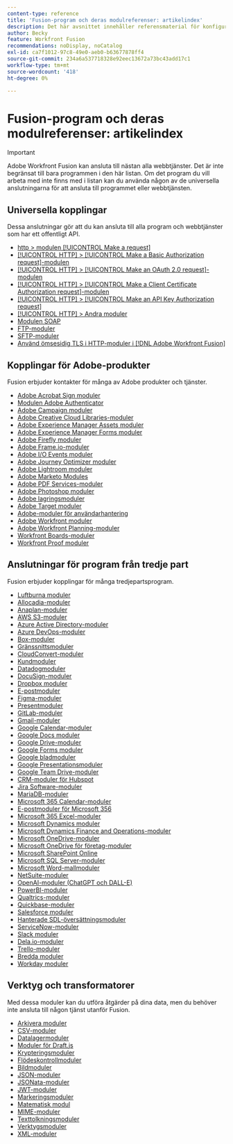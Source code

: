 ```yaml
---
content-type: reference
title: 'Fusion-program och deras modulreferenser: artikelindex'
description: Det här avsnittet innehåller referensmaterial för konfigurering av specifika moduler i Adobe Workfront Fusion.
author: Becky
feature: Workfront Fusion
recommendations: noDisplay, noCatalog
exl-id: ca7f1012-97c8-49e0-aeb0-b63677878ff4
source-git-commit: 234a6a537718328e92eec13672a73bc43add17c1
workflow-type: tm+mt
source-wordcount: '418'
ht-degree: 0%

---
```


# Fusion-program och deras modulreferenser: artikelindex

>[!IMPORTANT]
>
>Adobe Workfront Fusion kan ansluta till nästan alla webbtjänster. Det är inte begränsat till bara programmen i den här listan. Om det program du vill arbeta med inte finns med i listan kan du använda någon av de universella anslutningarna för att ansluta till programmet eller webbtjänsten.

## Universella kopplingar

Dessa anslutningar gör att du kan ansluta till alla program och webbtjänster som har ett offentligt API.

* [http > modulen [!UICONTROL Make a request]](/help/workfront-fusion/references/apps-and-modules/universal-connectors/http-module-make-a-request.md)
* [[!UICONTROL HTTP] > [!UICONTROL Make a Basic Authorization request]-modulen](/help/workfront-fusion/references/apps-and-modules/universal-connectors/http-module-make-a-basic-auth-request.md)
* [[!UICONTROL HTTP] > [!UICONTROL Make an OAuth 2.0 request]-modulen](/help/workfront-fusion/references/apps-and-modules/universal-connectors/http-module-make-an-oauth-2-request.md)
* [[!UICONTROL HTTP] > [!UICONTROL Make a Client Certificate Authorization request]-modulen](/help/workfront-fusion/references/apps-and-modules/universal-connectors/http-module-make-a-client-cert-auth-request.md)
* [[!UICONTROL HTTP] > [!UICONTROL Make an API Key Authorization request]](/help/workfront-fusion/references/apps-and-modules/universal-connectors/http-module-make-an-api-key-auth-request.md)
* [[!UICONTROL HTTP] > Andra moduler](/help/workfront-fusion/references/apps-and-modules/universal-connectors/http-modules.md)
* [Modulen SOAP](/help/workfront-fusion/references/apps-and-modules/universal-connectors/soap-module.md)
* [FTP-moduler](/help/workfront-fusion/references/apps-and-modules/universal-connectors/ftp-modules.md)
* [SFTP-moduler](/help/workfront-fusion/references/apps-and-modules/universal-connectors/sftp.md)
* [Använd ömsesidig TLS i HTTP-moduler i  [!DNL Adobe Workfront Fusion]](/help/workfront-fusion/references/apps-and-modules/universal-connectors/use-mtls-in-http-modules.md)

## Kopplingar för Adobe-produkter

Fusion erbjuder kontakter för många av Adobe produkter och tjänster.

* [Adobe Acrobat Sign moduler](/help/workfront-fusion/references/apps-and-modules/adobe-connectors/adobe-sign-modules.md)
* [Modulen Adobe Authenticator](/help/workfront-fusion/references/apps-and-modules/adobe-connectors/adobe-authenticator-modules.md)
* [Adobe Campaign moduler](/help/workfront-fusion/references/apps-and-modules/adobe-connectors/adobe-campaign-classic-connector.md)
* [Adobe Creative Cloud Libraries-moduler](/help/workfront-fusion/references/apps-and-modules/adobe-connectors/creative-cloud-libraries-modules.md)
* [Adobe Experience Manager Assets moduler](/help/workfront-fusion/references/apps-and-modules/adobe-connectors/aem-assets-modules.md)
* [Adobe Experience Manager Forms moduler](/help/workfront-fusion/references/apps-and-modules/adobe-connectors/aem-forms-modules.md)
* [Adobe Firefly moduler](/help/workfront-fusion/references/apps-and-modules/adobe-connectors/adobe-firefly-modules.md)
* [Adobe Frame.io-moduler](/help/workfront-fusion/references/apps-and-modules/adobe-connectors/frame-io-modules.md)
* [Adobe I/O Events moduler](/help/workfront-fusion/references/apps-and-modules/adobe-connectors/adobe-io-events-modules.md)
* [Adobe Journey Optimizer moduler](/help/workfront-fusion/references/apps-and-modules/adobe-connectors/adobe-journey-optimizer-modules.md)
* [Adobe Lightroom moduler](/help/workfront-fusion/references/apps-and-modules/adobe-connectors/adobe-lightroom-modules.md)
* [Adobe Marketo Modules](/help/workfront-fusion/references/apps-and-modules/adobe-connectors/adobe-marketo-modules.md)
* [Adobe PDF Services-moduler](/help/workfront-fusion/references/apps-and-modules/adobe-connectors/pdf-modules.md)
* [Adobe Photoshop moduler](/help/workfront-fusion/references/apps-and-modules/adobe-connectors/adobe-photoshop-modules.md)
* [Adobe lagringsmoduler](/help/workfront-fusion/references/apps-and-modules/adobe-connectors/adobe-storage-modules.md)
* [Adobe Target moduler](/help/workfront-fusion/references/apps-and-modules/adobe-connectors/adobe-target-modules.md)
* [Adobe-moduler för användarhantering](/help/workfront-fusion/references/apps-and-modules/adobe-connectors/adobe-user-management-modules.md)
* [Adobe Workfront moduler](/help/workfront-fusion/references/apps-and-modules/adobe-connectors/workfront-modules.md)
* [Adobe Workfront Planning-moduler](/help/workfront-fusion/references/apps-and-modules/adobe-connectors/workfront-planning-modules.md)
* [Workfront Boards-moduler](/help/workfront-fusion/references/apps-and-modules/adobe-connectors/workfront-boards-modules.md)
* [Workfront Proof moduler](/help/workfront-fusion/references/apps-and-modules/adobe-connectors/workfront-proof-modules.md)

## Anslutningar för program från tredje part

Fusion erbjuder kopplingar för många tredjepartsprogram.

* [Luftburna moduler](/help/workfront-fusion/references/apps-and-modules/third-party-connectors/airtable-modules.md)
* [Allocadia-moduler](/help/workfront-fusion/references/apps-and-modules/third-party-connectors/allocadia-modules.md)
* [Anaplan-moduler](/help/workfront-fusion/references/apps-and-modules/third-party-connectors/anaplan-modules.md)
* [AWS S3-moduler](/help/workfront-fusion/references/apps-and-modules/third-party-connectors/aws-s3-modules.md)
* [Azure Active Directory-moduler](/help/workfront-fusion/references/apps-and-modules/third-party-connectors/azure-ad-modules.md)
* [Azure DevOps-moduler](/help/workfront-fusion/references/apps-and-modules/third-party-connectors/azure-dev-ops.md)
* [Box-moduler](/help/workfront-fusion/references/apps-and-modules/third-party-connectors/box-modules.md)
* [Gränssnittsmoduler](/help/workfront-fusion/references/apps-and-modules/third-party-connectors/bynder-modules.md)
* [CloudConvert-moduler](/help/workfront-fusion/references/apps-and-modules/third-party-connectors/cloud-convert-modules.md)
* [Kundmoduler](/help/workfront-fusion/references/apps-and-modules/third-party-connectors/cvent-modules.md)
* [Datadogmoduler](/help/workfront-fusion/references/apps-and-modules/third-party-connectors/datadog-modules.md)
* [DocuSign-moduler](/help/workfront-fusion/references/apps-and-modules/third-party-connectors/docusign-modules.md)
* [Dropbox moduler](/help/workfront-fusion/references/apps-and-modules/third-party-connectors/dropbox-modules.md)
* [E-postmoduler](/help/workfront-fusion/references/apps-and-modules/third-party-connectors/email-modules.md)
* [Figma-moduler](/help/workfront-fusion/references/apps-and-modules/third-party-connectors/figma-modules.md)
* [Presentmoduler](/help/workfront-fusion/references/apps-and-modules/third-party-connectors/github.md)
* [GitLab-moduler](/help/workfront-fusion/references/apps-and-modules/third-party-connectors/gitlab-modules.md)
* [Gmail-moduler](/help/workfront-fusion/references/apps-and-modules/third-party-connectors/gmail-modules.md)
* [Google Calendar-moduler](/help/workfront-fusion/references/apps-and-modules/third-party-connectors/google-calendar-modules.md)
* [Google Docs moduler](/help/workfront-fusion/references/apps-and-modules/third-party-connectors/google-docs-modules.md)
* [Google Drive-moduler](/help/workfront-fusion/references/apps-and-modules/third-party-connectors/google-drive-modules.md)
* [Google Forms moduler](/help/workfront-fusion/references/apps-and-modules/third-party-connectors/google-forms-modules.md)
* [Google bladmoduler](/help/workfront-fusion/references/apps-and-modules/third-party-connectors/google-sheets-modules.md)
* [Google Presentationsmoduler](/help/workfront-fusion/references/apps-and-modules/third-party-connectors/google-slides-modules.md)
* [Google Team Drive-moduler](/help/workfront-fusion/references/apps-and-modules/third-party-connectors/google-team-drive-modules.md)
* [CRM-moduler för Hubspot](/help/workfront-fusion/references/apps-and-modules/third-party-connectors/hubspot-crm-modules.md)
* [Jira Software-moduler](/help/workfront-fusion/references/apps-and-modules/third-party-connectors/jira-software-modules.md)
* [MariaDB-moduler](/help/workfront-fusion/references/apps-and-modules/third-party-connectors/mariadb-modules.md)
* [Microsoft 365 Calendar-moduler](/help/workfront-fusion/references/apps-and-modules/third-party-connectors/microsoft-365-calendar-modules.md)
* [E-postmoduler för Microsoft 356](/help/workfront-fusion/references/apps-and-modules/third-party-connectors/microsoft-365-email-modules.md)
* [Microsoft 365 Excel-moduler](/help/workfront-fusion/references/apps-and-modules/third-party-connectors/microsoft-365-excel-modules.md)
* [Microsoft Dynamics moduler](/help/workfront-fusion/references/apps-and-modules/third-party-connectors/microsoft-dynamics-365-modules.md)
* [Microsoft Dynamics Finance and Operations-moduler](/help/workfront-fusion/references/apps-and-modules/third-party-connectors/dynamics-finance-operations-modules.md)
* [Microsoft OneDrive-moduler](/help/workfront-fusion/references/apps-and-modules/third-party-connectors/microsoft-onedrive-modules.md)
* [Microsoft OneDrive för företag-moduler](/help/workfront-fusion/references/apps-and-modules/third-party-connectors/microsoft-onedrive-for-business-modules.md)
* [Microsoft SharePoint Online](/help/workfront-fusion/references/apps-and-modules/third-party-connectors/sharepoint-modules.md)
* [Microsoft SQL Server-moduler](/help/workfront-fusion/references/apps-and-modules/third-party-connectors/microsoft-sql-server-modules.md)
* [Microsoft Word-mallmoduler](/help/workfront-fusion/references/apps-and-modules/third-party-connectors/microsoft-word-templates-modules.md)
* [NetSuite-moduler](/help/workfront-fusion/references/apps-and-modules/third-party-connectors/netsuite.md)
* [OpenAI-moduler (ChatGPT och DALL-E)](/help/workfront-fusion/references/apps-and-modules/third-party-connectors/openai-chatgpt-modules.md)
* [PowerBI-moduler](/help/workfront-fusion/references/apps-and-modules/third-party-connectors/powerbi-modules.md)
* [Qualtrics-moduler](/help/workfront-fusion/references/apps-and-modules/third-party-connectors/qualtrics-modules.md)
* [Quickbase-moduler](/help/workfront-fusion/references/apps-and-modules/third-party-connectors/quickbase-modules.md)
* [Salesforce moduler](/help/workfront-fusion/references/apps-and-modules/third-party-connectors/salesforce-modules.md)
* [Hanterade SDL-översättningsmoduler](/help/workfront-fusion/references/apps-and-modules/third-party-connectors/sdl-managed-translation-modules.md)
* [ServiceNow-moduler](/help/workfront-fusion/references/apps-and-modules/third-party-connectors/servicenow-modules.md)
* [Slack moduler](/help/workfront-fusion/references/apps-and-modules/third-party-connectors/slack-modules.md)
* [Dela.io-moduler](/help/workfront-fusion/references/apps-and-modules/third-party-connectors/split-io-modules.md)
* [Trello-moduler](/help/workfront-fusion/references/apps-and-modules/third-party-connectors/trello-modules.md)
* [Bredda moduler](/help/workfront-fusion/references/apps-and-modules/third-party-connectors/widen-modules.md)
* [Workday moduler](/help/workfront-fusion/references/apps-and-modules/third-party-connectors/workday-modules.md)


## Verktyg och transformatorer

Med dessa moduler kan du utföra åtgärder på dina data, men du behöver inte ansluta till någon tjänst utanför Fusion.

* [Arkivera moduler](/help/workfront-fusion/references/apps-and-modules/tools-and-transformers/archive-modules.md)
* [CSV-moduler](/help/workfront-fusion/references/apps-and-modules/tools-and-transformers/csv.md)
* [Datalagermoduler](/help/workfront-fusion/references/apps-and-modules/tools-and-transformers/data-store-modules.md)
* [Moduler för Draft.js](/help/workfront-fusion/references/apps-and-modules/tools-and-transformers/draft-js-modules.md)
* [Krypteringsmoduler](/help/workfront-fusion/references/apps-and-modules/tools-and-transformers/encryptor-modules.md)
* [Flödeskontrollmoduler](/help/workfront-fusion/references/apps-and-modules/tools-and-transformers/flow-control.md)
* [Bildmoduler](/help/workfront-fusion/references/apps-and-modules/tools-and-transformers/image-module.md)
* [JSON-moduler](/help/workfront-fusion/references/apps-and-modules/tools-and-transformers/json-modules.md)
* [JSONata-moduler](/help/workfront-fusion/references/apps-and-modules/tools-and-transformers/jsonata-module.md)
* [JWT-moduler](/help/workfront-fusion/references/apps-and-modules/tools-and-transformers/jwt-modules.md)
* [Markeringsmoduler](/help/workfront-fusion/references/apps-and-modules/tools-and-transformers/markdown-modules.md)
* [Matematisk modul](/help/workfront-fusion/references/apps-and-modules/tools-and-transformers/math-module.md)
* [MIME-moduler](/help/workfront-fusion/references/apps-and-modules/tools-and-transformers/mime.md)
* [Texttolkningsmoduler](/help/workfront-fusion/references/apps-and-modules/tools-and-transformers/text-parser.md)
* [Verktygsmoduler](/help/workfront-fusion/references/apps-and-modules/tools-and-transformers/tools-modules.md)
* [XML-moduler](/help/workfront-fusion/references/apps-and-modules/tools-and-transformers/xml-modules.md)
